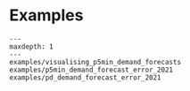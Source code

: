# Examples

```{toctree}
---
maxdepth: 1
---
examples/visualising_p5min_demand_forecasts
examples/p5min_demand_forecast_error_2021
examples/pd_demand_forecast_error_2021
```

